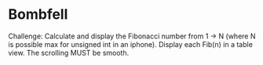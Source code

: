 # Bombfell

Challenge:
Calculate and display the Fibonacci number from 1 -> N (where N is possible max for unsigned int in an iphone). Display each Fib(n) in a table view. The scrolling MUST be smooth.
